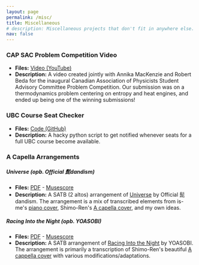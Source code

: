 ```yaml
---
layout: page
permalink: /misc/
title: Miscellaneous
# description: Miscellaneous projects that don't fit in anywhere else.
nav: false
---
```


### CAP SAC Problem Competition Video
- **Files:** [Video (YouTube)](https://www.youtube.com/watch?v=j1MCL0u8cpY)
- **Description:** A video created jointly with Annika MacKenzie and Robert Beda for the inaugural Canadian Association of Physicists Student Advisory Committee Problem Competition. Our submission was on a thermodynamics problem centering on entropy and heat engines, and ended up being one of the winning submissions!

### UBC Course Seat Checker
- **Files:** [Code (GitHub)](https://github.com/RioWeil/UBC-seatcheck)
- **Description:** A hacky python script to get notified whenever seats for a full UBC course become available.

### A Capella Arrangements

##### Universe (opb. Official 髭dandism)
- **Files:** [PDF](/assets/pdf/music/Universe.pdf) - [Musescore](/assets/pdf/music/Universe.mscz)
- **Description:** A SATB (2 altos) arrangement of [Universe](https://www.youtube.com/watch?v=6lnS-8FVod4) by Official 髭dandism. The arrangement is a mix of transcribed elements from is-me's [piano cover](https://www.youtube.com), Shimo-Ren's [A capella cover](https://www.youtube.com/watch?v=4-QO8myhHSI), and my own ideas.

##### Racing Into the Night (opb. YOASOBI)
- **Files:** [PDF](/assets/pdf/music/IntoTheNight.pdf) - [Musescore](/assets/pdf/music/IntoTheNight.mscz)
- **Description:** A SATB arrangement of [Racing Into the Night](https://www.youtube.com/watch?v=x8VYWazR5mE) by YOASOBI. The arrangement is primarily a transcription of Shimo-Ren's beautiful [A cappella cover](https://www.youtube.com/watch?v=WMU-WQl_yvA) with various modifications/adaptations. 